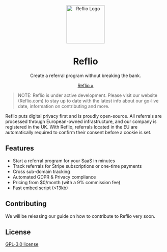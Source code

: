 <div align="center">
<img style="width: 120px; height: auto; display: block;" src="https://reflio.com/android-chrome-256x256.png" alt="Reflio Logo"/>
</div>

<h1 align="center">Reflio</h1>

<p align="center">Create a referral program without breaking the bank.</p>

<p align="center"><a href="https://reflio.com?ref=Github">Reflio &raquo;</a></p>

> NOTE: Reflio is under active development. Please visit our website (Reflio.com) to stay up to date with the latest info about our go-live date, information on contributing and more.

Reflio puts digital privacy first and is proudly open-source. All referrals are processed through European-owned infrastructure, and our company is registered in the UK. With Reflio, referrals located in the EU are automatically required to confirm their consent before a cookie is set.

## Features

- Start a referral program for your SaaS in minutes
- Track referrals for Stripe subscriptions or one-time payments
- Cross sub-domain tracking
- Automated GDPR & Privacy compliance
- Pricing from $0/month (with a 9% commission fee)
- Fast embed script (<13kb)
  
## Contributing

We will be releasing our guide on how to contribute to Reflio very soon.
  
## License

[GPL-3.0 license](https://github.com/Reflio-com/reflio/blob/master/LICENSE)
